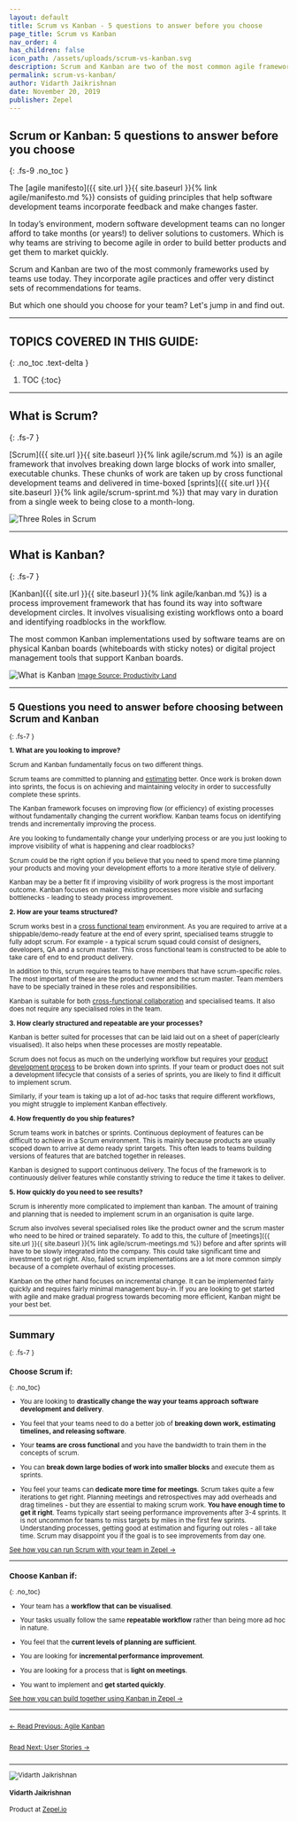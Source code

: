 ```yaml
---
layout: default
title: Scrum vs Kanban - 5 questions to answer before you choose
page_title: Scrum vs Kanban
nav_order: 4
has_children: false
icon_path: /assets/uploads/scrum-vs-kanban.svg
description: Scrum and Kanban are two of the most common agile frameworks used for software development. Explore how you can choose between the two for your team!
permalink: scrum-vs-kanban/
author: Vidarth Jaikrishnan
date: November 20, 2019
publisher: Zepel
---
```


## Scrum or Kanban: 5 questions to answer before you choose
{: .fs-9 .no_toc }

The [agile manifesto]({{ site.url }}{{ site.baseurl }}{% link agile/manifesto.md %}) consists of guiding principles that help software development teams incorporate feedback and make changes faster. 

In today’s environment, modern software development teams can no longer afford to take months (or years!) to deliver solutions to customers. Which is why teams are striving to become agile in order to build better products and get them to market quickly. 

Scrum and Kanban are two of the most commonly frameworks used by teams use today. They incorporate agile practices and offer very distinct sets of recommendations for teams. 

But which one should you choose for your team? Let's jump in and find out.

---

## TOPICS COVERED IN THIS GUIDE:
{: .no_toc .text-delta }

1. TOC
{:toc}

---

## What is Scrum?
{: .fs-7 }

[Scrum]({{ site.url }}{{ site.baseurl }}{% link agile/scrum.md %}) is an agile framework that involves breaking down large blocks of work into smaller, executable chunks. These chunks of work are taken up by cross functional development teams and delivered in time-boxed [sprints]({{ site.url }}{{ site.baseurl }}{% link agile/scrum-sprint.md %}) that may vary in duration from a single week to being close to a month-long. 

![Three Roles in Scrum](/agile/assets/uploads/scrum-roles.png)

---

## What is Kanban?
{: .fs-7 }

[Kanban]({{ site.url }}{{ site.baseurl }}{% link agile/kanban.md %}) is a process improvement framework that has found its way into software development circles. It involves visualising existing workflows onto a board and identifying roadblocks in the workflow. 

The most common Kanban implementations used by software teams are on physical Kanban boards (whiteboards with sticky notes) or digital project management tools that support Kanban boards. 

![What is Kanban](/agile/assets/uploads/what-is-kanban.png)
<small>[Image Source: Productivity Land](https://productivityland.com/what-is-kanban-board/)

---

## 5 Questions you need to answer before choosing between Scrum and Kanban
{: .fs-7 }

**1. What are you looking to improve?**

  Scrum and Kanban fundamentally focus on two different things.

  Scrum teams are committed to planning and [estimating](https://zepel.io/blog/project-estimation/?utm_source=agilelibrary&utm_medium=text&utm_campaign=scrum-vs-kanban) better. Once work is broken down into sprints, the focus is on achieving and maintaining velocity in order to successfully complete these sprints.

  The Kanban framework focuses on improving flow (or efficiency) of existing processes without fundamentally changing the current workflow. Kanban teams focus on identifying trends and incrementally improving the process.

  Are you looking to fundamentally change your underlying process or are you just looking to improve visibility of what is happening and clear roadblocks?

  Scrum could be the right option if you believe that you need to spend more time planning your products and moving your development efforts to a more iterative style of delivery.

  Kanban may be a better fit if improving visibility of work progress is the most important outcome. Kanban focuses on making existing processes more visible and surfacing bottlenecks - leading to steady process improvement.

**2. How are your teams structured?**

  Scrum works best in a [cross functional team](https://www.scrum-institute.org/Scrum_Roles_The_Scrum_Team.php) environment. As you are required to arrive at a shippable/demo-ready feature at the end of every sprint, specialised teams struggle to fully adopt scrum. For example - a typical scrum squad could consist of designers, developers, QA and a scrum master. This cross functional team is constructed to be able to take care of end to end product delivery. 

  In addition to this, scrum requires teams to have members that have scrum-specific roles. The most important of these are the product owner and the scrum master. Team members have to be specially trained in these roles and responsibilities.

  Kanban is suitable for both [cross-functional collaboration](https://zepel.io/blog/cross-functional-collaboration/?utm_source=agilelibrary&utm_medium=text&utm_campaign=scrum-vs-kanban) and specialised teams. It also does not require any specialised roles in the team.

**3. How clearly structured and repeatable are your processes?**

  Kanban is better suited for processes that can be laid laid out on a sheet of paper(clearly visualised). It also helps when these processes are mostly repeatable.

  Scrum does not focus as much on the underlying workflow but requires your [product development process](https://zepel.io/blog/product-development-process/?utm_source=agilelibrary&utm_medium=text&utm_campaign=scrum-vs-kanban) to be broken down into sprints. If your team or product does not suit a development lifecycle that consists of a series of sprints, you are likely to find it difficult to implement scrum. 

  Similarly, if your team is taking up a lot of ad-hoc tasks that require different workflows, you might struggle to implement Kanban effectively.

**4. How frequently do you ship features?**

  Scrum teams work in batches or sprints. Continuous deployment of features can be difficult to achieve in a Scrum environment. This is mainly because products are usually scoped down to arrive at demo ready sprint targets. This often leads to teams building versions of features that are batched together in releases.

  Kanban is designed to support continuous delivery. The focus of the framework is to continuously deliver features while constantly striving to reduce the time it takes to deliver.

**5. How quickly do you need to see results?**

  Scrum is inherently more complicated to implement than kanban. The amount of training and planning that is needed to implement scrum in an organisation is quite large. 

  Scrum also involves several specialised roles like the product owner and the scrum master who need to be hired or trained separately. To add to this, the culture of [meetings]({{ site.url }}{{ site.baseurl }}{% link agile/scrum-meetings.md %}) before and after sprints will have to be slowly integrated into the company. This could take significant time and investment to get right. Also, failed scrum implementations are a lot more common simply because of a complete overhaul of existing processes. 

  Kanban on the other hand focuses on incremental change. It can be implemented fairly quickly and requires fairly minimal management buy-in. If you are looking to get started with agile and make gradual progress towards becoming more efficient, Kanban might be your best bet. 

---

## Summary 
{: .fs-7 }

### Choose Scrum if:
{: .no_toc}
- You are looking to **drastically change the way your teams approach software development and delivery**.

- You feel that your teams need to do a better job of **breaking down work, estimating timelines, and releasing software**.

- Your **teams are cross functional** and you have the bandwidth to train them in the concepts of scrum.

- You can **break down large bodies of work into smaller blocks** and execute them as sprints.

- You feel your teams can **dedicate more time for meetings**. Scrum takes quite a few iterations to get right. Planning meetings and retrospectives may add overheads and drag timelines - but they are essential to making scrum work. **You have enough time to get it right**. Teams typically start seeing performance improvements after 3-4 sprints. 
  It is not uncommon for teams to miss targets by miles in the first few sprints. Understanding processes, getting good at estimation and figuring out roles - all take time. Scrum may disappoint you if the goal is to see improvements from day one.

<div class="highlight-row">
<div class="highlight-column">
<div class="highlight-card">
    <div class="highlight-container">
        <a href="https://zepel.io/solutions/scrum/?utm_source=agilelibrary&utm_medium=bottom-cta&utm_campaign=scrum-vs-kanban" target="_blank">
        <p class="highlight-card-title">See how you can run Scrum with your team in Zepel  →</p>
        </a>    
    </div>
</div>
</div>
</div>

---

### Choose Kanban if:
{: .no_toc}
- Your team has a **workflow that can be visualised**.

- Your tasks usually follow the same **repeatable workflow** rather than being more ad hoc in nature.

- You feel that the **current levels of planning are sufficient**.

- You are looking for **incremental performance improvement**.

- You are looking for a process that is **light on meetings**.

- You want to implement and **get started quickly**.  

<div class="highlight-row">
<div class="highlight-column">
<div class="highlight-card">
    <div class="highlight-container">
        <a href="https://zepel.io/solutions/kanban/?utm_source=agilelibrary&utm_medium=bottom-cta&utm_campaign=scrum-vs-kanban" target="_blank">
        <p class="highlight-card-title">See how you can build together using Kanban in Zepel  →</p>
        </a>    
    </div>
</div>
</div>
</div>

---

<div class="row">
<div class="column">
<div class="card">
  <div class="container">
    <a href="{{ site.url }}{{ site.baseurl }}{% link agile/kanban.md %}">
    <p class="card-title">←  Read Previous: Agile Kanban</p> 
    </a>
  </div>
</div>
</div>

<div class="column">
<div class="card">
  <div class="container">
    <a href="{{ site.url }}{{ site.baseurl }}{% link agile/user-stories.md %}">
    <p class="card-title">Read Next: User Stories  →</p>
    </a>
  </div>
</div>
</div>
</div>


---

<div class="row">
  <div class="column">
    <div class="author-card">
      <img class="author-profile-image" src="/agile/assets/uploads/vidarth.png" alt="Vidarth Jaikrishnan">
      <div class="author-card-content">
        <h4 class="author-card-name">Vidarth Jaikrishnan</h4>
        <p>Product at <a href="https://zepel.io/">Zepel.io</a></p>
      </div>
    </div>
  </div>
</div>
